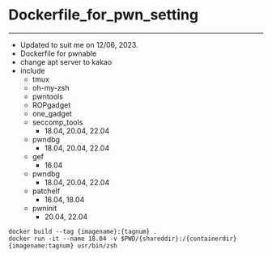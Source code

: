 # Dockerfile_for_pwn_setting
---
- Updated to suit me on 12/06, 2023.
- Dockerfile for pwnable
- change apt server to kakao
- include
  - tmux
  - oh-my-zsh
  - pwntools
  - ROPgadget
  - one_gadget
  - seccomp_tools
    - 18.04, 20.04, 22.04
  - pwndbg
    - 18.04, 20.04, 22.04
  - gef
    - 16.04
  - pwndbg
    - 18.04, 20.04, 22.04
  - patchelf
    - 16.04, 18.04
  - pwninit
    - 20.04, 22.04
```
docker build --tag {imagename}:{tagnum} .
docker run -it --name 18.04 -v $PWD/{shareddir}:/{containerdir} {imagename:tagnum} usr/bin/zsh
```
